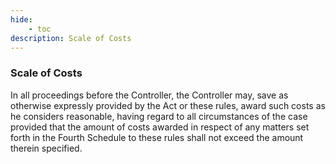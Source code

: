 ```yaml
---
hide:
    - toc
description: Scale of Costs
---
```


### Scale of Costs

In all proceedings before the Controller, the Controller may, save as otherwise expressly provided by the Act or these rules, award such costs as he considers reasonable, having regard to all circumstances of the case provided that the amount of costs awarded in respect of any matters set forth in the Fourth Schedule to these rules shall not exceed the amount therein specified.
